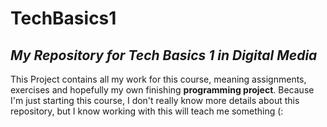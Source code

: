 # TechBasics1
## *My Repository for Tech Basics 1 in Digital Media*

This Project contains all my work for this course, meaning assignments, exercises and hopefully my own finishing **programming project**.
Because I'm just starting this course, I don't really know more details about this repository, but I know working with this will teach me something (:
